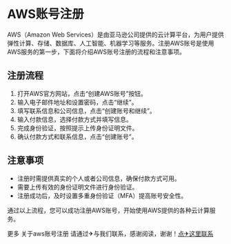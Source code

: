 # AWS账号注册

AWS（Amazon Web Services）是由亚马逊公司提供的云计算平台，为用户提供弹性计算、存储、数据库、人工智能、机器学习等服务。注册AWS账号是使用AWS服务的第一步，下面将介绍AWS账号注册的流程和注意事项。

## 注册流程

1. 打开AWS官方网站，点击“创建AWS账号”按钮。
2. 输入电子邮件地址和设置密码，点击“继续”。
3. 填写联系信息和公司信息，点击“创建账号和继续”。
4. 输入付款信息，选择付款方式并填写信息。
5. 完成身份验证，按照提示上传身份证明文件。
6. 确认付款方式和联系信息，点击“创建账号”。

## 注意事项

- 注册时需提供真实的个人或者公司信息，确保付款方式可用。
- 需要上传有效的身份证明文件进行身份验证。
- 注册成功后，及时设置多重身份验证（MFA）提高账号安全性。

通过以上流程，您可以成功注册AWS账号，开始使用AWS提供的各种云计算服务。

更多 关于aws账号注册 请通过✈与我们联系，感谢阅读，谢谢！[点✈这里联系](https://gg.k02.cc)
